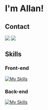 # I'm Allan!

## Contact

<div>
  <a href="mailto:allandazg@gmail.com"><img src="https://img.shields.io/badge/Gmail-D14836?style=for-the-badge&logo=gmail&logoColor=white"></a>
  <a href="https://www.linkedin.com/in/allandealencar/"><img src="https://img.shields.io/badge/LinkedIn-0077B5?style=for-the-badge&logo=linkedin&logoColor=white"></a>
</div>

## Skills

### Front-end
[![My Skills](https://skillicons.dev/icons?i=js,html,css)](https://skillicons.dev)

### Back-end
[![My Skills](https://skillicons.dev/icons?i=python)](https://skillicons.dev)
